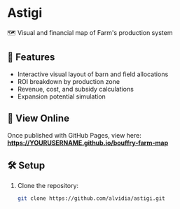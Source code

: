 # Astigi
🗺️ Visual and financial map of Farm's production system


## 📍 Features
- Interactive visual layout of barn and field allocations
- ROI breakdown by production zone
- Revenue, cost, and subsidy calculations
- Expansion potential simulation

## 🚀 View Online
Once published with GitHub Pages, view here:  
**https://YOURUSERNAME.github.io/bouffry-farm-map**

## 🛠️ Setup
1. Clone the repository:
   ```bash
   git clone https://github.com/alvidia/astigi.git
